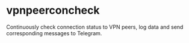 # vpnpeerconcheck
Continuously check connection status to VPN peers, log data and send corresponding messages to Telegram.
